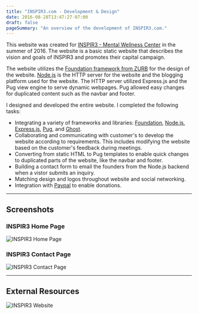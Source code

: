 ```yaml
---
title: "INSPIR3.com - Development & Design"
date: 2016-08-28T13:47:27-07:00
draft: false
pageSummary: "An overview of the development of INSPIR3.com."
---
```


This website was created for [INSPIR3 - Mental Wellness Center](https://www.inspir3.com) in the summer of 2016. The website is a basic static website that describes the vision and goals of INSPIR3 and promotes their capital campaign.

The website utilizes the [Foundation framework from ZURB](https://foundation.zurb.com) for the design of the website. [Node.js](https://nodejs.org/en/) is the HTTP server for the website and the blogging platform used for the website. The HTTP server utilized Express.js and the Pug view engine to serve dynamic webpages. Pug allowed easy changes for duplicated content such as the navbar and footer.

I designed and developed the entire website. I completed the following tasks:

* Integrating a variety of frameworks and libraries: [Foundation](https://foundation.zurb.com), [Node.js](https://nodejs.org/en/), [Express.js](http://expressjs.com), [Pug](https://pugjs.org/api/getting-started.html), and [Ghost](https://ghost.org/developers/).
* Collaborating and communicating with customer's to develop the website according to requirements. This includes modifying the website based on the customer's feedback during meetings.
* Converting from static HTML to Pug templates to enable quick changes to duplicated parts of the website, like the navbar and footer.
* Building a contact form to email the founders from the Node.js backend when a vistor submits an inquiry.
* Matching design and logos throughout website and social networking.
* Integration with [Paypal](https://developer.paypal.com) to enable donations.

---
## Screenshots

### INSPIR3 Home Page

![INSPIR3 Home Page](/static/img/inspir3/inspir3-base-screenshot.png)

### INSPIR3 Contact Page

![INSPIR3 Contact Page](/static/img/inspir3/inspir3-contact-screenshot.jpg)

---
## External Resources

![INSPIR3 Website](https://www.inspir3.com/)
